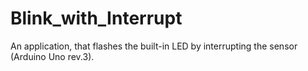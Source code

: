 # Blink_with_Interrupt

An application, that flashes the built-in LED by interrupting the sensor (Arduino Uno rev.3).
